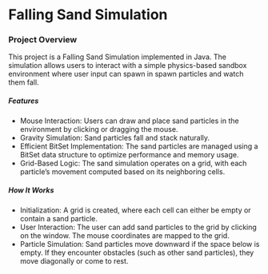 # Falling Sand Simulation

### Project Overview
This project is a Falling Sand Simulation implemented in Java. The simulation allows users to interact with a simple physics-based sandbox environment where user input can spawn in spawn particles and watch them fall.

##### Features
- Mouse Interaction: Users can draw and place sand particles in the environment by clicking or dragging the mouse.
- Gravity Simulation: Sand particles fall and stack naturally.
- Efficient BitSet Implementation: The sand particles are managed using a BitSet data structure to optimize performance and memory usage.
- Grid-Based Logic: The sand simulation operates on a grid, with each particle’s movement computed based on its neighboring cells.

##### How It Works
- Initialization: A grid is created, where each cell can either be empty or contain a sand particle.
- User Interaction: The user can add sand particles to the grid by clicking on the window. The mouse coordinates are mapped to the grid.
- Particle Simulation: Sand particles move downward if the space below is empty. If they encounter obstacles (such as other sand particles), they move diagonally or come to rest.

